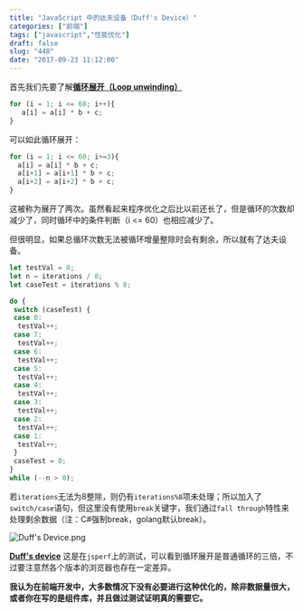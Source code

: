 ```yaml
---
title: "JavaScript 中的达夫设备（Duff's Device）"
categories: ["前端"]
tags: ["javascript","性能优化"]
draft: false
slug: "448"
date: "2017-09-23 11:12:00"
---
```


首先我们先要了解[**循环展开（Loop unwinding）**][1]
```js
for (i = 1; i <= 60; i++){
   a[i] = a[i] * b + c;
}
```
可以如此循环展开：

```js
for (i = 1; i <= 60; i+=3){
  a[i] = a[i] * b + c;
  a[i+1] = a[i+1] * b + c;
  a[i+2] = a[i+2] * b + c;
}
```
这被称为展开了两次。虽然看起来程序优化之后比以前还长了，但是循环的次数却减少了，同时循环中的条件判断（i <= 60）也相应减少了。

但很明显，如果总循环次数无法被循环增量整除时会有剩余，所以就有了达夫设备。
```js
let testVal = 0;
let n = iterations / 8;
let caseTest = iterations % 8;

do {
 switch (caseTest) {
 case 0:
  testVal++;
 case 7:
  testVal++;
 case 6:
  testVal++;
 case 5:
  testVal++;
 case 4:
  testVal++;
 case 3:
  testVal++;
 case 2:
  testVal++;
 case 1:
  testVal++;
 }
 caseTest = 0;
}
while (--n > 0);
```
若`iterations`无法为8整除，则仍有`iterations%8`项未处理；所以加入了`switch/case`语句，但这里没有使用`break`关键字，我们通过`fall through`特性来处理剩余数据（注：C#强制break，golang默认break）。

![Duff's Device.png][2]

[**Duff's device**][3]
这是在`jsperf`上的测试，可以看到循环展开是普通循环的三倍，不过要注意然各个版本的浏览器也存在一定差异。

**我认为在前端开发中，大多数情况下没有必要进行这种优化的，除非数据量很大，或者你在写的是组件库，并且做过测试证明真的需要它。**


  [1]: https://zh.wikipedia.org/wiki/%E5%BE%AA%E7%8E%AF%E5%B1%95%E5%BC%80
  [2]: https://img.bi-bo.cn/2017/09/2213218042.png
  [3]: https://jsperf.com/duffs-device
